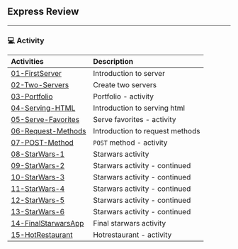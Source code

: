 ## Express Review


-----
### :computer: Activity

|  Activities |  Description |
|:--	|:--
|[01-FirstServer](01-FirstServer)| Introduction to server |
|[02-Two-Servers](02-Two-Servers)| Create two servers |
|[03-Portfolio](03-Portfolio)| Portfolio - activity |
|[04-Serving-HTML](04-Serving-HTML)| Introduction to serving html |
|[05-Serve-Favorites](05-Serve-Favorites)| Serve favorites - activity |
|[06-Request-Methods](06-Request-Methods)| Introduction to request methods |
|[07-POST-Method](07-POST-Method)| `POST` method - activity |
|[08-StarWars-1](08-StarWars-1)| Starwars activity |
|[09-StarWars-2](09-StarWars-2)| Starwars activity - continued |
|[10-StarWars-3](10-StarWars-3)| Starwars activity - continued |
|[11-StarWars-4](11-StarWars-4)| Starwars activity - continued |
|[12-StarWars-5](12-StarWars-5)| Starwars activity - continued |
|[13-StarWars-6](13-StarWars-6)| Starwars activity - continued |
|[14-FinalStarwarsApp](14-FinalStarwarsApp)| Final starwars activity |
|[15-HotRestaurant](15-HotRestaurant)| Hotrestaurant - activity |

